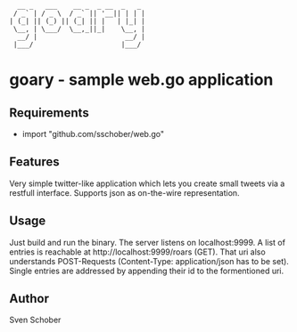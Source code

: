       __ _   ___    __ _  _ __  _   _
     / _` | / _ \  / _` || '__|| | | |
    | (_| || (_) || (_| || |   | |_| |
     \__, | \___/  \__,_||_|    \__, |
      __/ |                      __/ |
     |___/                      |___/ 

# goary - sample web.go application

## Requirements

- import "github.com/sschober/web.go"

## Features

Very simple twitter-like application which lets you create small
tweets via a restfull interface. Supports json as on-the-wire
representation.

## Usage

Just build and run the binary. The server listens on localhost:9999.
A list of entries is reachable at http://localhost:9999/roars (GET).
That uri also understands POST-Requests (Content-Type:
application/json has to be set). Single entries are addressed by
appending their id to the formentioned uri.

## Author

Sven Schober

